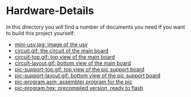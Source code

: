 Hardware-Details
================

In this directory you will find a number of documents you need if you want
to build this project yourself:

  - [mini-usv.jpg: image of the usv](./mini-usv.jpg "mini-usv.jpg")
  - [circuit.gif: the circuit of the main board](./circuit.gif "circuit.gif")
  - [circuit-top.gif: top view of the main board](./circuit-top.gif "circuit-top.gif")
  - [circuit-layout.gif: bottom view of the main board](./circuit-layout.gif "circuit-layout.gif")
  - [pic-support-top.gif: top view of the pic support board](./pic-support-top.gif "pic-support-top.gif")
  - [pic-support-layout.gif: bottom view of the pic support board](./pic-support-layout.gif "pic-support-layout.gif")
  - [pic-program.asm: assembler program for the pic](./pic-program.asm "pic-program.asm")
  - [pic-program.hex: precompiled version, ready to flash](./pic-program.hex "pic-program.hex")
